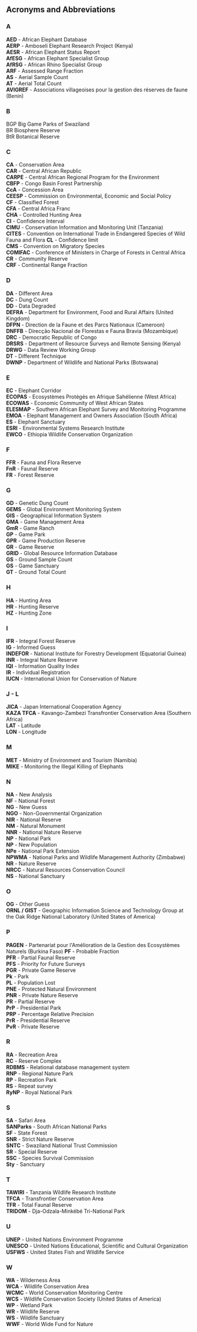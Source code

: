 ## Acronyms and Abbreviations

### A							
**AED** - African Elephant Database					
**AERP** -	Amboseli Elephant Research Project (Kenya)					
**AESR** -	African Elephant Status Report						
**AfESG** -	African Elephant Specialist Group						
**AfRSG** -	African Rhino Specialist Group						
**ARF** -	Assessed Range Fraction							
**AS** -	Aerial Sample Count							
**AT** -	Aerial Total Count							
**AVIGREF** -	Associations villageoises pour la gestion des réserves de faune (Benin)	

### B									
BGP	Big Game Parks of Swaziland						
BR	Biosphere Reserve							
BtR	Botanical Reserve							

### C									
**CA** -	Conservation Area							
**CAR** -	Central African Republic							
**CARPE** -	Central African Regional Program for the Environment				
**CBFP** -	Congo Basin Forest Partnership						
**CcA** -	Concession Area							
**CEESP** -	Commission on Environmental, Economic and Social Policy				
**CF** -	Classified Forest							
**CFA** -	Central Africa Franc							
**CHA** -	Controlled Hunting Area							
**CI** -	Confidence Interval							
**CIMU** -	Conservation Information and Monitoring Unit (Tanzania)				
**CITES** -	Convention on International Trade in Endangered Species of Wild Fauna and Flora	
**CL** -	Confidence limit							
**CMS** -	Convention on Migratory Species						
**COMIFAC** -	Conference of Ministers in Charge of Forests in Central Africa				
**CR** -	Community Reserve							
**CRF** -	Continental Range Fraction		

### D									
**DA** -	Different Area							
**DC** -	Dung Count								
**DD** -	Data Degraded							
**DEFRA** -	Department for Environment, Food and Rural Affairs (United Kingdom)			
**DFPN** -	Direction de la Faune et des Parcs Nationaux (Cameroon)				
**DNFFB** -	Direcção Nacional de Florestas e Fauna Bravia (Mozambique)				
**DRC** -	Democratic Republic of Congo						
**DRSRS** -	Department of Resource Surveys and Remote Sensing (Kenya)				
**DRWG** -	Data Review Working Group						
**DT** -	Different Technique							
**DWNP** -	Department of Wildlife and National Parks (Botswana)	

### E									
**EC** -	Elephant Corridor							
**ECOPAS** -	Ecosystèmes Protégés en Afrique Sahélienne (West Africa)				
**ECOWAS** -	Economic Community of West African States					
**ELESMAP** -	Southern African Elephant Survey and Monitoring Programme				
**EMOA** -	Elephant Management and Owners Association (South Africa)				
**ES** -	Elephant Sanctuary							
**ESRI** -	Environmental Systems Research Institute					
**EWCO** -	Ethiopia Wildlife Conservation Organization		

### F									
**FFR** -	Fauna and Flora Reserve							
**FnR** -	Faunal Reserve							
**FR** -	Forest Reserve					

### G									
**GD** -	Genetic Dung Count							
**GEMS** -	Global Environment Monitoring System						
**GIS** -	Geographical Information System						
**GMA** -	Game Management Area							
**GmR** -	Game Ranch								
**GP** -	Game Park								
**GPR** -	Game Production Reserve							
**GR** -	Game Reserve							
**GRID** -	Global Resource Information Database						
**GS** -	Ground Sample Count							
**GS** -	Game Sanctuary							
**GT** -	Ground Total Count					

### H									
**HA** -	Hunting Area							
**HR** -	Hunting Reserve							
**HZ** -	Hunting Zone			

### I									
**IFR** -	Integral Forest Reserve							
**IG** -	Informed Guess							
**INDEFOR** -	National Institute for Forestry Development (Equatorial Guinea)				
**INR** -	Integral Nature Reserve							
**IQI** -	Information Quality Index							
**IR** -	Individual Registration							
**IUCN** -	International Union for Conservation of Nature		

### J - L									
**JICA** -	Japan International Cooperation Agency					
**KAZA TFCA** -	Kavango-Zambezi Transfrontier Conservation Area (Southern Africa)			
**LAT** -	Latitude								
**LON** -	Longitude								

### M									
**MET** -	Ministry of Environment and Tourism (Namibia)					
**MIKE** -	Monitoring the Illegal Killing of Elephants			

### N									
**NA** -	New Analysis							
**NF** -	National Forest							
**NG** -	New Guess								
**NGO** -	Non-Governmental Organization						
**NlR** -	National Reserve							
**NM** -	Natural Monument							
**NNR** -	National Nature Reserve							
**NP** -	National Park							
**NP** -	New Population							
**NPe** -	National Park Extension							
**NPWMA** -	National Parks and Wildlife Management Authority (Zimbabwe)				
**NR** -	Nature Reserve							
**NRCC** -	Natural Resources Conservation Council					
**NS** -	National Sanctuary		

### O									
**OG** -	Other Guess								
**ORNL / GIST** -	Geographic Information Science and Technology Group at the Oak Ridge National Laboratory (United States of America)

### P									
**PAGEN** -	Partenariat pour l'Amélioration de la Gestion des Ecosystèmes Naturels (Burkina Faso)
**PF** -	Probable Fraction							
**PFR** -	Partial Faunal Reserve							
**PFS** -	Priority for Future Surveys							
**PGR** -	Private Game Reserve							
**Pk** -	Park								
**PL** -	Population Lost							
**PNE** -	Protected Natural Environment						
**PNR** -	Private Nature Reserve							
**PR** -	Partial Reserve							
**PrP** -	Presidential Park							
**PRP** -	Percentage Relative Precision						
**PrR** -	Presidential Reserve							
**PvR** -	Private Reserve		

### R									
**RA** -	Recreation Area							
**RC** -	Reserve Complex							
**RDBMS** -	Relational database management system					
**RNP** -	Regional Nature Park							
**RP** -	Recreation Park							
**RS** -	Repeat survey							
**RyNP** -	Royal National Park	

### S									
**SA** -	Safari Area								
**SANParks** -	South African National Parks						
**SF** -	State Forest								
**SNR** -	Strict Nature Reserve							
**SNTC** -	Swaziland National Trust Commission						
**SR** -	Special Reserve							
**SSC** -	Species Survival Commission						
**Sty** -	Sanctuary				

### T									
**TAWIRI** -	Tanzania Wildlife Research Institute						
**TFCA** -	Transfrontier Conservation Area						
**TFR** -	Total Faunal Reserve							
**TRIDOM** -	Dja-Odzala-Minkébé Tri-National Park	

### U									
**UNEP** -	United Nations Environment Programme					
**UNESCO** -	United Nations Educational, Scientific and Cultural Organization			
**USFWS** -	United States Fish and Wildlife Service	

### W									
**WA** -	Wilderness Area							
**WCA** -	Wildlife Conservation Area						
**WCMC** -	World Conservation Monitoring Centre						
**WCS** -	Wildlife Conservation Society (United States of America)				
**WP** -	Wetland Park							
**WR** -	Wildlife Reserve							
**WS** -	Wildlife Sanctuary							
**WWF** -	World Wide Fund for Nature